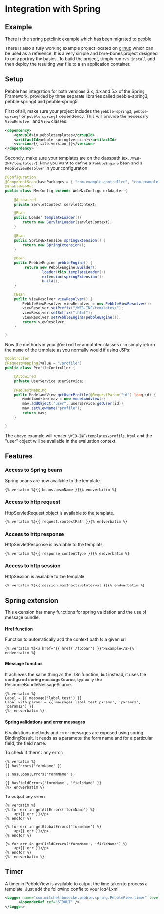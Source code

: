 ---
---

# Integration with Spring

## Example
There is the spring petclinic example which has been migrated to [pebble](https://github.com/PebbleTemplates/spring-petclinic) 

There is also a fully working example project located on [github](https://github.com/PebbleTemplates/pebble-example-spring)
which can be used as a reference. It is a very simple and bare-bones project designed to only portray the basics.
To build the project, simply run `mvn install` and then deploy the resulting war file to a an application container.

## Setup
Pebble has integration for both versions 3.x, 4.x and 5.x of the Spring Framework, provided by three separate libraries called pebble-spring3, pebble-spring4 and pebble-spring5.

First of all, make sure your project includes the `pebble-spring3`, `pebble-spring4` or `pebble-spring5` dependency.
This will provide the necessary `ViewResolver` and `View` classes.
```xml
<dependency>
	<groupId>io.pebbletemplates</groupId>
	<artifactId>pebble-spring{version}</artifactId>
	<version>{{ site.version }}</version>
</dependency>
```
Secondly, make sure your templates are on the classpath (ex. `/WEB-INF/templates/`). Now you want to define a
`PebbleEngine` bean and a `PebbleViewResolver` in your configuration.
```java
@Configuration
@ComponentScan(basePackages = { "com.example.controller", "com.example.service" })
@EnableWebMvc
public class MvcConfig extends WebMvcConfigurerAdapter {

    @Autowired
    private ServletContext servletContext;

    @Bean
    public Loader templateLoader(){
        return new ServletLoader(servletContext);
    }
    
    @Bean
    public SpringExtension springExtension() {
        return new SpringExtension();
    }

    @Bean 
    public PebbleEngine pebbleEngine() {
         return new PebbleEngine.Builder()
                .loader(this.templateLoader())
                .extension(springExtension())
                .build();
    }

    @Bean
    public ViewResolver viewResolver() {
        PebbleViewResolver viewResolver = new PebbleViewResolver();
        viewResolver.setPrefix("/WEB-INF/templates/");
        viewResolver.setSuffix(".html");
        viewResolver.setPebbleEngine(pebbleEngine());
        return viewResolver;
    }

}
```
Now the methods in your `@Controller` annotated classes can simply return the name of the template as you
normally would if using JSPs:
```java
@Controller
@RequestMapping(value = "/profile")
public class ProfileController {

	@Autowired
	private UserService userService;

	@RequestMapping
	public ModelAndView getUserProfile(@RequestParam("id") long id) {
		ModelAndView mav = new ModelAndView();
		mav.addObject("user", userService.getUser(id));
		mav.setViewName("profile");
		return mav;
	}

}
```
The above example will render `\WEB-INF\templates\profile.html` and the "user" object will be available
in the evaluation context.

## Features

### Access to Spring beans
Spring beans are now available to the template.
```twig
{% verbatim %}{{ beans.beanName }}{% endverbatim %}
```

### Access to http request
HttpServletRequest object is available to the template.
```twig
{% verbatim %}{{ request.contextPath }}{% endverbatim %}
```

### Access to http response
HttpServletResponse is available to the template.
```twig
{% verbatim %}{{ response.contentType }}{% endverbatim %}
```

### Access to http session
HttpSession is available to the template.
```twig
{% verbatim %}{{ session.maxInactiveInterval }}{% endverbatim %}
```

## Spring extension

This extension has many functions for spring validation and the use of message bundle.

#### Href function
Function to automatically add the context path to a given url

```twig
{% verbatim %}<a href="{{ href('/foobar') }}">Example</a>{% endverbatim %}
```

#### Message function
It achieves the same thing as the i18n function, but instead, it uses the configured spring messageSource, typically the ResourceBundleMessageSource.

```twig
{% verbatim %}
Label = {{ message('label.test') }}
Label with params = {{ message('label.test.params', 'params1', 'params2') }}
{%- endverbatim %}
```

#### Spring validations and error messages
6 validations methods and error messages are exposed using spring BindingResult. It needs as a parameter the form name and for a particular field, the field name.

To check if there's any error:
```twig
{% verbatim %}
{{ hasErrors('formName' }}

{{ hasGlobalErrors('formName' }}

{{ hasFieldErrors('formName', 'fieldName' }}
{%- endverbatim %}
```

To output any error:
```twig
{% verbatim %}
{% for err in getAllErrors('formName') %}
    <p>{{ err }}</p>
{% endfor %}

{% for err in getGlobalErrors('formName') %}
    <p>{{ err }}</p>
{% endfor %}

{% for err in getFieldErrors('formName', 'fieldName') %}
    <p>{{ err }}</p>
{% endfor %}
{%- endverbatim %}
```

## Timer

A timer in PebbleView is available to output the time taken to process a template. Just add the following config to your log4j.xml

```xml
<Logger name="com.mitchellbosecke.pebble.spring.PebbleView.timer" level="DEBUG" additivity="false">
      <AppenderRef ref="STDOUT" />
</Logger> 
```
